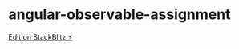 # angular-observable-assignment

[Edit on StackBlitz ⚡️](https://stackblitz.com/edit/angular-ivy-n4muua)
